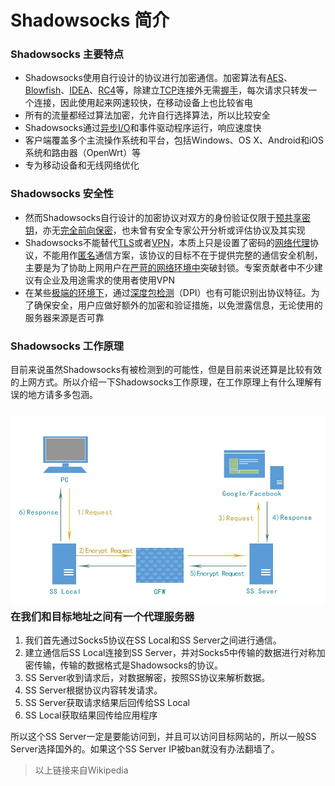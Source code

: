 # Shadowsocks 简介

### Shadowsocks 主要特点

* Shadowsocks使用自行设计的协议进行加密通信。加密算法有[AES](https://zh.wikipedia.org/wiki/高级加密标准)、[Blowfish](https://zh.wikipedia.org/wiki/Blowfish_%28密码学%29)、[IDEA](https://zh.wikipedia.org/wiki/IDEA算法)、[RC4](https://zh.wikipedia.org/wiki/RC4)等，除建立[TCP](https://zh.wikipedia.org/wiki/TCP)连接外无需[握手](https://zh.wikipedia.org/wiki/握手_%28技术%29)，每次请求只转发一个连接，因此使用起来网速较快，在移动设备上也比较省电
* 所有的流量都经过算法加密，允许自行选择算法，所以比较安全
* Shadowsocks通过[异步I/O](https://zh.wikipedia.org/w/index.php?title=异步I/O&action=edit&redlink=1)和事件驱动程序运行，响应速度快
* 客户端覆盖多个主流操作系统和平台，包括Windows、OS X、Android和iOS系统和路由器（OpenWrt）等
* 专为移动设备和无线网络优化

### Shadowsocks 安全性

* 然而Shadowsocks自行设计的加密协议对双方的身份验证仅限于[预共享密钥](https://zh.wikipedia.org/w/index.php?title=预共享密钥&action=edit&redlink=1)，亦无[完全前向保密](https://zh.wikipedia.org/wiki/完全前向保密)，也未曾有安全专家公开分析或评估协议及其实现
* Shadowsocks不能替代[TLS](https://zh.wikipedia.org/wiki/TLS)或者[VPN](https://zh.wikipedia.org/wiki/VPN)，本质上只是设置了密码的[网络代理](https://zh.wikipedia.org/wiki/代理服务器)协议，不能用作[匿名](https://zh.wikipedia.org/wiki/匿名)通信方案，该协议的目标不在于提供完整的通信安全机制，主要是为了协助上网用户在[严苛的网络环境中](https://zh.wikipedia.org/wiki/互联网审查)突破封锁。专案贡献者中不少建议有企业及用途需求的使用者使用VPN
* 在某些[极端的环境下](https://zh.wikipedia.org/wiki/防火长城)，通过[深度包检测](https://zh.wikipedia.org/wiki/深度包检测)（DPI）也有可能识别出协议特征。为了确保安全，用户应做好额外的加密和验证措施，以免泄露信息，无论使用的服务器来源是否可靠

### Shadowsocks 工作原理

目前来说虽然Shadowsocks有被检测到的可能性，但是目前来说还算是比较有效的上网方式。所以介绍一下Shadowsocks工作原理，在工作原理上有什么理解有误的地方请多多包涵。

### ![](/assets/import.png)在我们和目标地址之间有一个代理服务器

1. 我们首先通过Socks5协议在SS Local和SS Server之间进行通信。
2. 建立通信后SS Local连接到SS Server，并对Socks5中传输的数据进行对称加密传输，传输的数据格式是Shadowsocks的协议。
3. SS Server收到请求后，对数据解密，按照SS协议来解析数据。
4. SS Server根据协议内容转发请求。
5. SS Server获取请求结果后回传给SS Local
6. SS Local获取结果回传给应用程序

所以这个SS Server一定是要能访问到，并且可以访问目标网站的，所以一般SS Server选择国外的。如果这个SS Server IP被ban就没有办法翻墙了。

> 以上链接来自Wikipedia



